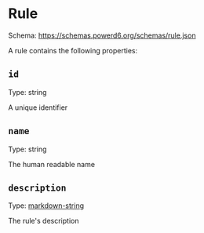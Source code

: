 # Rule

Schema: https://schemas.powerd6.org/schemas/rule.json

A rule contains the following properties:

## `id`

Type: string

A unique identifier

## `name`

Type: string

The human readable name

## `description`

Type: [markdown-string](markdown-string.md)

The rule's description
